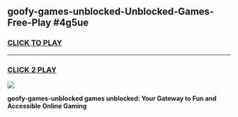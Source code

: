 
## goofy-games-unblocked-Unblocked-Games-Free-Play #4g5ue
<h3>
<a href="https://us.freeplayer.one?title=goofy-games-unblocked&ref=9M">CLICK TO PLAY</a></h3>
<hr>

<h3>
<a href="https://us.freeplayer.one?title=goofy-games-unblocked&ref=9M">CLICK 2 PLAY</a>
  
</h3>

<a href="https://us.freeplayer.one?title=goofy-games-unblocked&ref=9M"><img src="https://clearcache.store/games.png"></a>


**goofy-games-unblocked games unblocked: Your Gateway to Fun and Accessible Online Gaming**
